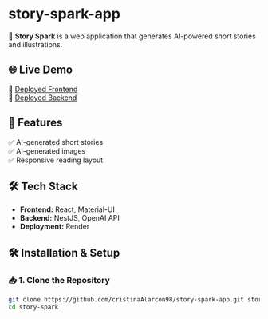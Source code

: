 # story-spark-app

🚀 **Story Spark** is a web application that generates AI-powered short stories and illustrations.

## 🌐 Live Demo
🔗 [Deployed Frontend](https://story-spark-frontend.onrender.com)  
🔗 [Deployed Backend](https://story-spark-backend.onrender.com)

## 📌 Features
✅ AI-generated short stories  
✅ AI-generated images  
✅ Responsive reading layout  

## 🛠 Tech Stack
- **Frontend:** React, Material-UI
- **Backend:** NestJS, OpenAI API
- **Deployment:** Render

## 🛠 Installation & Setup

### 📥 1. Clone the Repository
```sh
git clone https://github.com/cristinaAlarcon98/story-spark-app.git story-spark
cd story-spark
